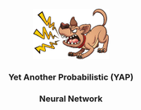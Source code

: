 <p align="center">
  <img width="150" height="100" src="https://github.com/statcompute/yap/blob/master/code/yap.jpg">
</p>

### <p align="center"> Yet Another Probabilistic (YAP) </p>
### <p align="center">  Neural Network </p>
